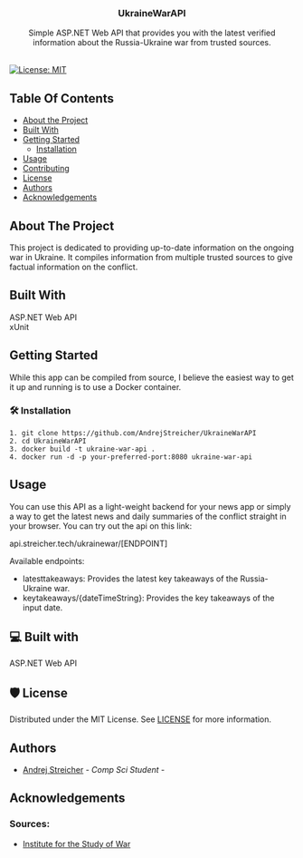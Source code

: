<br/>
<p align="center">
  <h3 align="center">UkraineWarAPI</h3>

  <p align="center">
    Simple ASP.NET Web API that provides you with the latest verified information about the Russia-Ukraine war from trusted sources.
    <br/>
    <br/>
  </p>
</p>

[![License: MIT](https://img.shields.io/badge/License-MIT-yellow.svg)](https://opensource.org/licenses/MIT)

## Table Of Contents

* [About the Project](#about-the-project)
* [Built With](#built-with)
* [Getting Started](#getting-started)
  * [Installation](#installation)
* [Usage](#usage)
* [Contributing](#contributing)
* [License](#license)
* [Authors](#authors)
* [Acknowledgements](#acknowledgements)

## About The Project

This project is dedicated to providing up-to-date information on the ongoing war in Ukraine. It compiles information from multiple trusted sources to give factual information on the conflict.

## Built With

ASP.NET Web API  
xUnit

## Getting Started

While this app can be compiled from source, I believe the easiest way to get it up and running is to use a Docker container.

### 🛠️ Installation
```
1. git clone https://github.com/AndrejStreicher/UkraineWarAPI
2. cd UkraineWarAPI
3. docker build -t ukraine-war-api .
4. docker run -d -p your-preferred-port:8080 ukraine-war-api
```
## Usage

You can use this API as a light-weight backend for your news app or simply a way to get the latest news and daily summaries of the conflict straight in your browser. You can try out the api on this link: 

api.streicher.tech/ukrainewar/[ENDPOINT]

Available endpoints:
  - latesttakeaways: Provides the latest key takeaways of the Russia-Ukraine war.
  - keytakeaways/{dateTimeString}: Provides the key takeaways of the input date.
## 💻 Built with
ASP.NET Web API
## 🛡️ License

Distributed under the MIT License. See [LICENSE](https://github.com/AndrejStreicher/UkraineWarAPI/blob/main/LICENSE.md) for more information.

## Authors

* [Andrej Streicher](https://www.linkedin.com/in/andrej-streicher-35658027b/) - *Comp Sci Student* - 

## Acknowledgements
### Sources:
* [Institute for the Study of War](https://www.understandingwar.org/)
